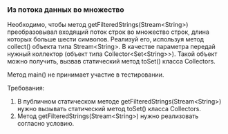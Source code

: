 
### Из потока данных во множество

Необходимо, чтобы метод getFilteredStrings(Stream&lt;String&gt;) преобразовывал входящий поток строк во множество строк, длина которых больше шести символов.
Реализуй его, используя метод collect() объекта типа Stream&lt;String&gt;. В качестве параметра передай нужный коллектор
(объект типа Collector&lt;Set&lt;String&gt;&gt;). Такой объект можно получить, вызвав статический метод toSet() класса Collectors.

Метод main() не принимает участие в тестировании.


Требования:
1.	В публичном статическом методе getFilteredStrings(Stream&lt;String&gt;) нужно вызывать статический метод toSet() класса Collectors.
2.	Метод getFilteredStrings(Stream&lt;String&gt;) нужно реализовать согласно условию.


